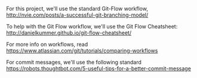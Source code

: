 For this project, we'll use the standard Git-Flow workflow, http://nvie.com/posts/a-successful-git-branching-model/

To help with the Git Flow workflow, we'll use the Git Flow Cheatsheet: http://danielkummer.github.io/git-flow-cheatsheet/

For more info on workflows, read https://www.atlassian.com/git/tutorials/comparing-workflows

For commit messages, we'll use the following standard https://robots.thoughtbot.com/5-useful-tips-for-a-better-commit-message
